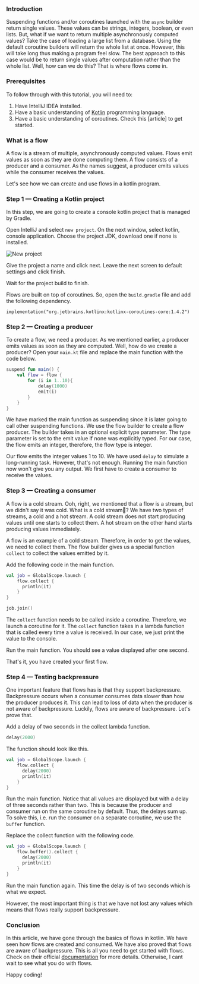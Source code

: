 ### Introduction
Suspending functions and/or coroutines launched with the `async` builder return single values. These values can be strings, integers, boolean, or even lists. But, what if we want to return multiple asynchronously computed values? Take the case of loading a large list from a database. Using the default coroutine builders will return the whole list at once. However, this will take long thus making a program feel slow. The best approach to this case would be to return single values after computation rather than the whole list. Well, how can we do this? That is where flows come in.

### Prerequisites
To follow through with this tutorial, you will need to:
  1. Have IntelliJ IDEA installed.
  2. Have a basic understanding of [Kotlin](/engineering-education/kotlin-collections/) programming language.
  3. Have a basic understanding of coroutines. Check this [article] to get started.

### What is a flow
A flow is a stream of multiple, asynchronously computed values. Flows emit values as soon as they are done computing them. A flow consists of a producer and a consumer. As the names suggest, a producer emits values while the consumer receives the values. 

Let's see how we can create and use flows in a kotlin program.

### Step 1 — Creating a Kotlin project
In this step, we are going to create a console kotlin project that is managed by Gradle.

Open IntelliJ and select `new project`. On the next window, select kotlin, console application. Choose the project JDK, download one if none is installed. 

![New project](/engineering-education/introduction-to-kotlin-flows/new-project.png)

Give the project a name and click next. Leave the next screen to default settings and click finish.

Wait for the project build to finish.

Flows are built on top of coroutines. So, open the `build.gradle` file and add the following dependency.
```Gradle
implementation("org.jetbrains.kotlinx:kotlinx-coroutines-core:1.4.2")
```

### Step 2 — Creating a producer
To create a flow, we need a producer. As we mentioned earlier, a producer emits values as soon as they are computed. Well, how do we create a producer? Open your `main.kt` file and replace the main function with the code below.

```Kotlin
suspend fun main() {
    val flow = flow {
        for (i in 1..10){
            delay(1000)
            emit(i)
        }
    }
}
```

We have marked the main function as suspending since it is later going to call other suspending functions. We use the flow builder to create a flow producer. The builder takes in an optional explicit type parameter. The type parameter is set to the emit value if none was explicitly typed. For our case, the flow emits an integer, therefore, the flow type is integer.

Our flow emits the integer values 1 to 10. We have used `delay` to simulate a long-running task. However, that's not enough. Running the main function now won't give you any output. We first have to create a consumer to receive the values.

### Step 3 — Creating a consumer
A flow is a cold stream. Ooh, right, we mentioned that a flow is a stream, but we didn't say it was cold. What is a cold stream🤔? We have two types of streams, a cold and a hot stream. A cold stream does not start producing values until one starts to collect them. A hot stream on the other hand starts producing values immediately.

A flow is an example of a cold stream. Therefore, in order to get the values, we need to collect them. The flow builder gives us a special function `collect` to collect the values emitted by it. 

Add the following code in the main function.
```Kotlin
val job = GlobalScope.launch {
    flow.collect {
      println(it)
    }
}

job.join()
```

The `collect` function needs to be called inside a coroutine. Therefore, we launch a coroutine for it. The `collect` function takes in a lambda function that is called every time a value is received. In our case, we just print the value to the console. 

Run the main function. You should see a value displayed after one second.

That's it, you have created your first flow.

### Step 4 — Testing backpressure
One important feature that flows has is that they support backpressure. Backpressure occurs when a consumer consumes data slower than how the producer produces it. This can lead to loss of data when the producer is not aware of backpressure. Luckily, flows are aware of backpressure. Let's prove that.

Add a delay of two seconds in the collect lambda function.
```Kotlin
delay(2000)
```

The function should look like this.
```Kotlin
val job = GlobalScope.launch {
    flow.collect {
      delay(2000)
      println(it)
    }
}
```

Run the main function. Notice that all values are displayed but with a delay of three seconds rather than two. This is because the producer and consumer run on the same coroutine by default. Thus, the delays sum up. To solve this, i.e. run the consumer on a separate coroutine, we use the `buffer` function.

Replace the collect function with the following code.
```Kotlin
val job = GlobalScope.launch {
    flow.buffer().collect {
      delay(2000)
      println(it)
    }
}
```
Run the main function again. This time the delay is of two seconds which is what we expect.

However, the most important thing is that we have not lost any values which means that flows really support backpressure.

### Conclusion
In this article, we have gone through the basics of flows in kotlin. We have seen how flows are created and consumed. We have also proved that flows are aware of backpressure. This is all you need to get started with flows. Check on their official [documentation]() for more details. Otherwise, I cant wait to see what you do with flows.

Happy coding!